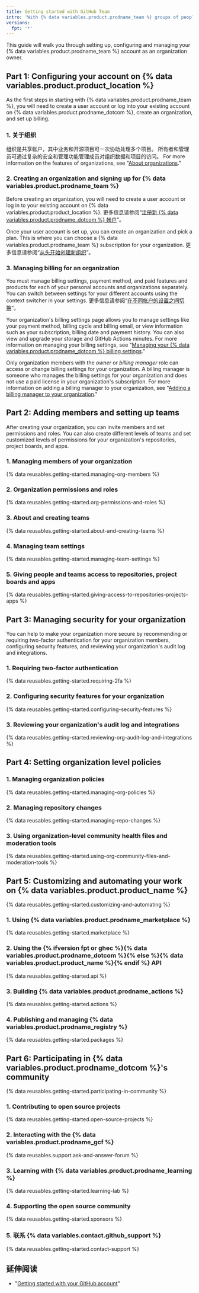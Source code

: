 ```yaml
---
title: Getting started with GitHub Team
intro: 'With {% data variables.product.prodname_team %} groups of people can collaborate across many projects at the same time in an organization account.'
versions:
  fpt: '*'
---
```


This guide will walk you through setting up, configuring and managing your {% data variables.product.prodname_team %} account as an organization owner.

## Part 1: Configuring your account on {% data variables.product.product_location %}
As the first steps in starting with {% data variables.product.prodname_team %}, you will need to create a user account or log into your existing account on {% data variables.product.prodname_dotcom %}, create an organization, and set up billing.

### 1. 关于组织
组织是共享帐户，其中业务和开源项目可一次协助处理多个项目。 所有者和管理员可通过复杂的安全和管理功能管理成员对组织数据和项目的访问。 For more information on the features of organizations, see "[About organizations](/organizations/collaborating-with-groups-in-organizations/about-organizations#terms-of-service-and-data-protection-for-organizations)."

### 2. Creating an organization and signing up for {% data variables.product.prodname_team %}
Before creating an organization, you will need to create a user account or log in to your existing account on {% data variables.product.product_location %}. 更多信息请参阅“[注册新 {% data variables.product.prodname_dotcom %} 帐户](/get-started/signing-up-for-github/signing-up-for-a-new-github-account)”。

Once your user account is set up, you can create an organization and pick a plan. This is where you can choose a {% data variables.product.prodname_team %} subscription for your organization. 更多信息请参阅“[从头开始创建新组织](/organizations/collaborating-with-groups-in-organizations/creating-a-new-organization-from-scratch)”。

### 3. Managing billing for an organization
You must manage billing settings, payment method, and paid features and products for each of your personal accounts and organizations separately. You can switch between settings for your different accounts using the context switcher in your settings. 更多信息请参阅“[在不同帐户的设置之间切换](/billing/managing-your-github-billing-settings/about-billing-on-github#switching-between-settings-for-your-different-accounts)”。

Your organization's billing settings page allows you to manage settings like your payment method, billing cycle and billing email, or view information such as your subscription, billing date and payment history. You can also view and upgrade your storage and GitHub Actions minutes. For more information on managing your billing settings, see "[Managing your {% data variables.product.prodname_dotcom %} billing settings](/billing/managing-your-github-billing-settings)."

Only organization members with the *owner* or *billing manager* role can access or change billing settings for your organization. A billing manager is someone  who manages the billing settings for your organization and does not use a paid license in your organization's subscription. For more information on adding a billing manager to your organization, see "[Adding a billing manager to your organization](/organizations/managing-peoples-access-to-your-organization-with-roles/adding-a-billing-manager-to-your-organization)."


## Part 2: Adding members and setting up teams
After creating your organization, you can invite members and set permissions and roles. You can also create different levels of teams and set customized levels of permissions for your organization's repositories, project boards, and apps.

### 1. Managing members of your organization
{% data reusables.getting-started.managing-org-members %}

### 2. Organization permissions and roles
{% data reusables.getting-started.org-permissions-and-roles %}

### 3. About and creating teams
{% data reusables.getting-started.about-and-creating-teams %}
### 4. Managing team settings
{% data reusables.getting-started.managing-team-settings %}

### 5. Giving people and teams access to repositories, project boards and apps
{% data reusables.getting-started.giving-access-to-repositories-projects-apps %}
## Part 3: Managing security for your organization
You can help to make your organization more secure by recommending or requiring two-factor authentication for your organization members, configuring security features, and reviewing your organization's audit log and integrations.

### 1. Requiring two-factor authentication
{% data reusables.getting-started.requiring-2fa %}

### 2. Configuring security features for your organization
{% data reusables.getting-started.configuring-security-features %}

### 3. Reviewing your organization's audit log and integrations
{% data reusables.getting-started.reviewing-org-audit-log-and-integrations %}

## Part 4: Setting organization level policies
### 1. Managing organization policies
{% data reusables.getting-started.managing-org-policies %}
### 2. Managing repository changes
{% data reusables.getting-started.managing-repo-changes %}
### 3. Using organization-level community health files and moderation tools
{% data reusables.getting-started.using-org-community-files-and-moderation-tools %}
## Part 5: Customizing and automating your work on {% data variables.product.product_name %}

{% data reusables.getting-started.customizing-and-automating %}
### 1. Using {% data variables.product.prodname_marketplace %}
{% data reusables.getting-started.marketplace %}
### 2. Using the {% ifversion fpt or ghec %}{% data variables.product.prodname_dotcom %}{% else %}{% data variables.product.product_name %}{% endif %} API
{% data reusables.getting-started.api %}

### 3. Building {% data variables.product.prodname_actions %}
{% data reusables.getting-started.actions %}

### 4. Publishing and managing {% data variables.product.prodname_registry %}
{% data reusables.getting-started.packages %}

## Part 6: Participating in {% data variables.product.prodname_dotcom %}'s community
{% data reusables.getting-started.participating-in-community %}
### 1. Contributing to open source projects
{% data reusables.getting-started.open-source-projects %}

### 2. Interacting with the {% data variables.product.prodname_gcf %}
{% data reusables.support.ask-and-answer-forum %}

### 3. Learning with {% data variables.product.prodname_learning %}
{% data reusables.getting-started.learning-lab %}

### 4. Supporting the open source community
{% data reusables.getting-started.sponsors %}

### 5. 联系 {% data variables.contact.github_support %}
{% data reusables.getting-started.contact-support %}
## 延伸阅读

- "[Getting started with your GitHub account](/get-started/onboarding/getting-started-with-your-github-account)"
